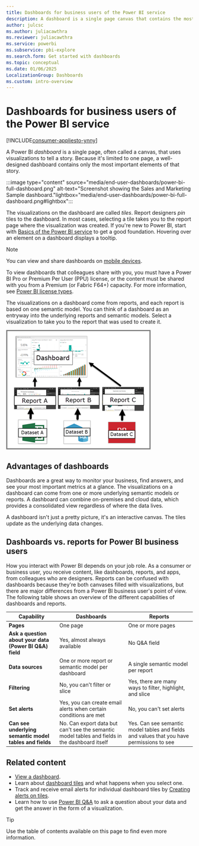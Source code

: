 ```yaml
---
title: Dashboards for business users of the Power BI service
description: A dashboard is a single page canvas that contains the most important elements of data. Learn the advantages of dashboards and how they differ from reports.
author: julcsc
ms.author: juliacawthra
ms.reviewer: juliacawthra
ms.service: powerbi
ms.subservice: pbi-explore
ms.search.form: Get started with dashboards
ms.topic: conceptual
ms.date: 01/06/2025
LocalizationGroup: Dashboards
ms.custom: intro-overview
---
```

# Dashboards for business users of the Power BI service

[!INCLUDE[consumer-appliesto-ynny](../includes/consumer-appliesto-ynny.md)]

A Power BI *dashboard* is a single page, often called a canvas, that uses visualizations to tell a story. Because it's limited to one page, a well-designed dashboard contains only the most important elements of that story.

:::image type="content" source="media/end-user-dashboards/power-bi-full-dashboard.png" alt-text="Screenshot showing the Sales and Marketing Sample dashboard."lightbox="media/end-user-dashboards/power-bi-full-dashboard.png#lightbox":::

The visualizations on the dashboard are called *tiles*. Report designers *pin* tiles to the dashboard. In most cases, selecting a tile takes you to the report page where the visualization was created. If you're new to Power BI, start with [Basics of the Power BI service](../fundamentals/service-basic-concepts.md) to get a good foundation. Hovering over an element on a dashboard displays a tooltip.

> [!NOTE]
>
>You can view and share dashboards on [mobile devices](mobile/mobile-apps-view-dashboard.md).
>
>To view dashboards that colleagues share with you, you must have a Power BI Pro or Premium Per User (PPU) license, or the content must be shared with you from a Premium (or Fabric F64+) capacity. For more information, see [Power BI license types](../fundamentals/end-user-license.md).

The visualizations on a dashboard come from reports, and each report is based on one semantic model. You can think of a dashboard as an entryway into the underlying reports and semantic models. Select a visualization to take you to the report that was used to create it.

![Diagram showing the relationship between dashboards, reports, and semantic models.](media/end-user-dashboards/power-bi-diagram.png)

## Advantages of dashboards

Dashboards are a great way to monitor your business, find answers, and see your most important metrics at a glance. The visualizations on a dashboard can come from one or more underlying semantic models or reports. A dashboard can combine on-premises and cloud data, which provides a consolidated view regardless of where the data lives.

A dashboard isn't just a pretty picture, it's an interactive canvas. The tiles update as the underlying data changes.

## Dashboards vs. reports for Power BI business users

How you interact with Power BI depends on your job role. As a consumer or business user, you receive content, like dashboards, reports, and apps, from colleagues who are designers. Reports can be confused with dashboards because they're both canvases filled with visualizations, but there are major differences from a Power BI business user's point of view. The following table shows an overview of the different capabilities of dashboards and reports.

| **Capability** | **Dashboards** | **Reports** |
| --- | --- | --- |
| **Pages** | One page | One or more pages |
|**Ask a question about your data (Power BI Q&A) field** | Yes, almost always available | No Q&A field |
| **Data sources** | One or more report or semantic model per dashboard |A single semantic model per report |
| **Filtering** | No, you can't filter or slice | Yes, there are many ways to filter, highlight, and slice |
| **Set alerts** | Yes, you can create email alerts when certain conditions are met | No, you can't set alerts |
| **Can see underlying semantic model tables and fields** |No. Can export data but can't see the semantic model tables and fields in the dashboard itself |Yes. Can see semantic model tables and fields and values that you have permissions to see |

## Related content

* [View a dashboard](end-user-dashboard-open.md).
* Learn about [dashboard tiles](end-user-tiles.md) and what happens when you select one.
* Track and receive email alerts for individual dashboard tiles by [Creating alerts on tiles](end-user-alerts.md).
* Learn how to use [Power BI Q&A](end-user-q-and-a.md) to ask a question about your data and get the answer in the form of a visualization.

> [!TIP]
> Use the table of contents available on this page to find even more information. 
